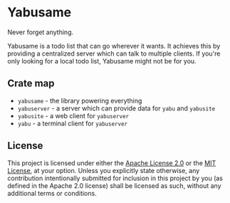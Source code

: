 # Yabusame
Never forget anything.

Yabusame is a todo list that can go wherever it wants. It achieves this by
providing a centralized server which can talk to multiple clients. If you're
only looking for a local todo list, Yabusame might not be for you.

## Crate map
* `yabusame` - the library powering everything
* `yabuserver` - a server which can provide data for `yabu` and `yabusite`
* `yabusite` -  a web client for `yabuserver`
* `yabu` - a terminal client for `yabuserver`

## License
This project is licensed under either the [Apache License 2.0] or the [MIT License],
at your option. Unless you explicitly state otherwise, any contribution intentionally
submitted for inclusion in this project by you (as defined in the Apache 2.0 license)
shall be licensed as such, without any additional terms or conditions.

[Apache License 2.0]: ./LICENSE-APACHE
[MIT License]: ./LICENSE-MIT
